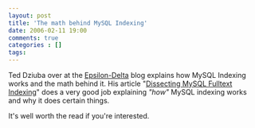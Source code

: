 ```yaml
---
layout: post
title: 'The math behind MySQL Indexing'
date: 2006-02-11 19:00
comments: true
categories : []
tags:
---
```

Ted Dziuba over at the <a href="http://epsilondelta.wordpress.com/">Epsilon-Delta</a> blog explains how MySQL Indexing works and the math behind it. His article "<a href="http://epsilondelta.wordpress.com/2006/02/08/dissecting-mysql-fulltext-indexing/">Dissecting MySQL Fulltext Indexing</a>" does a very good job explaining <em>"how"</em> MySQL indexing works and why it does certain things.

It's well worth the read if you're interested.

